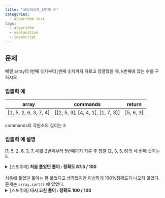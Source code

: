 ```yaml
---
title: "코딩테스트_k번째 수"
categories:
  - algorithm test
tags:
  - algorithm
  - explanation
  - javascript
---
```


## 문제

배열 array의 i번째 숫자부터 j번째 숫자까지 자르고 정렬했을 때, k번째에 있는 수를 구하시오

### 입출력 예

| array                 | commands                          | return    |
| --------------------- | --------------------------------- | --------- |
| [1, 5, 2, 6, 3, 7, 4] | [[2, 5, 3], [4, 4, 1], [1, 7, 3]] | [5, 6, 3] |

commands의 각원소의 길이는 3 <br/>

### 입출력 예 설명

[1, 5, 2, 6, 3, 7, 4]를 2번째부터 5번째까지 자른 후 정렬
[2, 3, 5, 6]의 세 번째 숫자는 5.

<details>
<summary>[스포주의] <strong>처음 풀었던 풀이 : 정확도 87.5 / 100</strong></summary>

~~~javascript
function sortAndFind(array, k) {
  array.sort();
  return array[k - 1];
}

function solution(array, commands) {
  var answer = [];
  for (let e = 0; e < commands.length; e++) {
    const i = commands[e][0];
    const j = commands[e][1];
    const k = commands[e][2];
    let slicedArr = array.slice(i - 1, j);
    let result = sortAndFind(slicedArr, k);
    if (result) {
      answer.push(result);
    }
  }
  return answer;
}
~~~

</details>
<br/>
처음에 풀었던 풀이는 잘 풀었다고 생각했지만 이상하게 100%정확도가 나오지 않았다.<br/>
문제는 <code>array.sort()</code> 에 있었다.<br/>
<details>
<summary>[스포주의] <strong>다시 고친 풀이 : 정확도 100 / 100</strong></summary>

~~~javascript
function sortAndFind(array, k) {
  array.sort((a, b) => a - b);
  return array[k - 1];
}

function solution(array, commands) {
  var answer = [];
  for (let e = 0; e < commands.length; e++) {
    const i = commands[e][0];
    const j = commands[e][1];
    const k = commands[e][2];
    let slicedArr = array.slice(i - 1, j);
    let result = sortAndFind(slicedArr, k);
    if (result) {
      answer.push(result);
    }
  }
  return answer;
}
~~~

</details>
